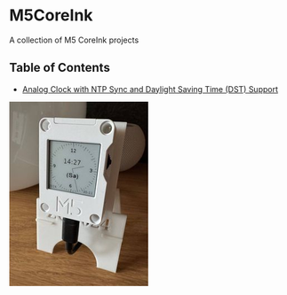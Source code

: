 # M5CoreInk
A collection of M5 CoreInk projects

## Table of Contents
- [Analog Clock with NTP Sync and Daylight Saving Time (DST) Support](M5CoreInk_Analog_Clock/README)

![Analog Clock_250px.jpg](M5CoreInk_Analog_Clock/img/Analog%20Clock_250px.jpg)
